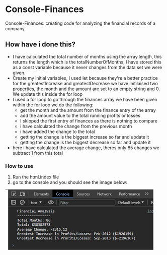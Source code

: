 # Console-Finances

Console-Finances: creating code for analyzing the financial records of a company.

## How have i done this?

- I have calculated the total number of months using the array.length, this returns the length which is the totalNumberOfMonths, I have stored this as a const variable because it never changes from the data set we were given.
- Create my initial variables, I used let because they're a better practice for the greatestIncrease and greatestDecrease we have initilaised two properties, the month and the amount are set to an empty string and 0. We update this inside the for loop
- I used a for loop to go through the finances array we have been given within the for loop we do the following:
  - get the month and the amount from the finance entry of the array
  - add the amount value to the total running profits or losses
  - I skipped the first entry of finances as there is nothing to compare
  - i have calculated the change from the previous month
  - i have added the change to the total
  - getting the change is the biggest increase so far and update it
  - getting the change is the biggest decrease so far and update it
- here i have calculated the average change, theres only 85 changes we subtract 1 from this total

### How to use

1. Run the html.index file
2. go to the console and you should see the image below:

![console image](./Images/challenge4.png)
